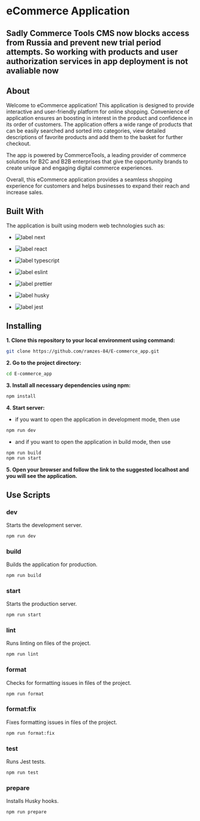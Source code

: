 # eCommerce Application

## Sadly Commerce Tools CMS now blocks access from Russia and prevent new trial period attempts. So working with products and user authorization services in app deployment is not avaliable now

## About

Welcome to eCommerce application! This application is designed to provide interactive and user-friendly platform for online shopping. Convenience of application ensures an boosting in interest in the product and confidence in its order of customers. The application offers a wide range of products that can be easily searched and sorted into categories, view detailed descriptions of favorite products and add them to the basket for further checkout.

The app is powered by CommerceTools, a leading provider of commerce solutions for B2C and B2B enterprises that give the opportunity brands to create unique and engaging digital commerce experiences.

Overall, this eCommerce application provides a seamless shopping experience for customers and helps businesses to expand their reach and increase sales.

## Built With

The application is built using modern web technologies such as:

- <p>
    <img src="https://img.shields.io/badge/next-v%2013-black" alt="label next">
  </p>

- <p>
    <img src="https://img.shields.io/badge/react-v%2018-blue" alt="label react">
  </p>

- <p>
    <img src="https://img.shields.io/badge/typescript-v%205.1.6-Navy%20blue" alt="label typescript">
  </p>

- <p>
    <img src="https://img.shields.io/badge/eslint-v%208.46.0-violet" alt="label eslint">
  </p>

- <p>
    <img src="https://img.shields.io/badge/prettier-v%203.0.1-red" alt="label prettier">
  </p>

- <p>
    <img src="https://img.shields.io/badge/Git%20hook%20Husky-v%208.0.3-green" alt="label husky">
  </p>

- <p>
    <img src="https://img.shields.io/badge/jest-v%2029.6.2-green" alt="label jest">
  </p>

## Installing

**1. Clone this repository to your local environment using command:**

```bash
git clone https://github.com/ramzes-84/E-commerce_app.git
```

**2. Go to the project directory:**

```bash
cd E-commerce_app
```

**3. Install all necessary dependencies using npm:**

```bash
npm install
```

**4. Start server:**

- if you want to open the application in development mode, then use

```bash
npm run dev
```

- and if you want to open the application in build mode, then use

```bash
npm run build
npm run start
```

**5. Open your browser and follow the link to the suggested localhost and you will see the application.**

## Use Scripts

### dev

Starts the development server.

```bash
npm run dev
```

### build

Builds the application for production.

```bash
npm run build
```

### start

Starts the production server.

```bash
npm run start
```

### lint

Runs linting on files of the project.

```bash
npm run lint
```

### format

Checks for formatting issues in files of the project.

```bash
npm run format
```

### format:fix

Fixes formatting issues in files of the project.

```bash
npm run format:fix
```

### test

Runs Jest tests.

```bash
npm run test
```

### prepare

Installs Husky hooks.

```bash
npm run prepare
```
